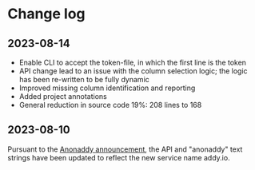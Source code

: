 # Change log

## 2023-08-14

- Enable CLI to accept the token-file, in which the first line is the token
- API change lead to an issue with the column selection logic; the logic has been re-written to be fully dynamic
- Improved missing column identification and reporting
- Added project annotations
- General reduction in source code 19%: 208 lines to 168


## 2023-08-10

Pursuant to the [Anonaddy announcement](https://addy.io/blog/anonaddy-has-rebranded-as-addy-io/),  the API and "anonaddy" text strings have been updated to reflect the new service name addy.io.

